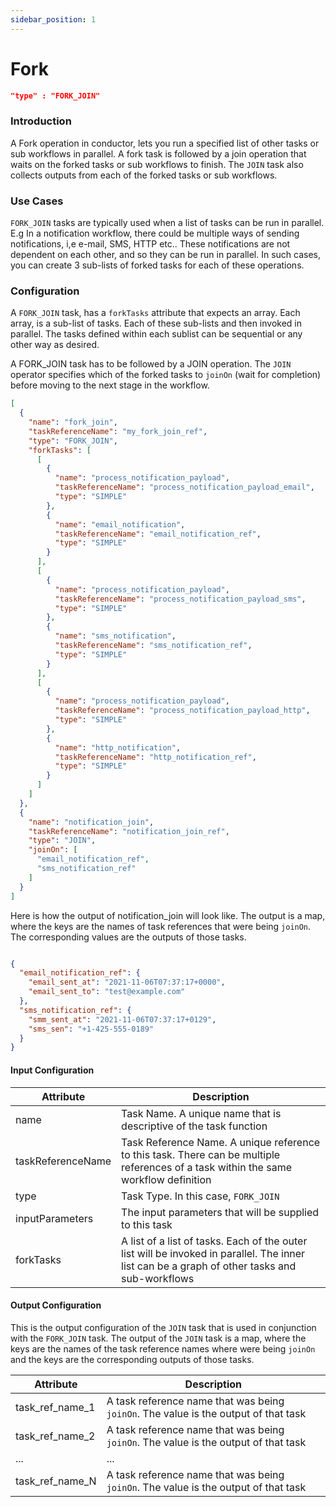 ```yaml
---
sidebar_position: 1
---
```


# Fork
```json
"type" : "FORK_JOIN"
```

### Introduction

A Fork operation in conductor, lets you run a specified list of other tasks or sub workflows in parallel. A fork task is
followed by a join operation that waits on the forked tasks or sub workflows to finish. The `JOIN`
task also collects outputs from each of the forked tasks or sub workflows.

### Use Cases

`FORK_JOIN` tasks are typically used when a list of tasks can be run in parallel. E.g In a notification workflow, there
could be multiple ways of sending notifications, i,e e-mail, SMS, HTTP etc.. These notifications are not dependent on
each other, and so they can be run in parallel. In such cases, you can create 3 sub-lists of forked tasks for each of
these operations.

### Configuration

A `FORK_JOIN` task, has a `forkTasks` attribute that expects an array. Each array, is a sub-list of tasks. Each of these
sub-lists and then invoked in parallel. The tasks defined within each sublist can be sequential or any other way as
desired.

A FORK_JOIN task has to be followed by a JOIN operation. The `JOIN` operator specifies which of the forked tasks
to `joinOn` (wait for completion)
before moving to the next stage in the workflow.

```json
[
  {
    "name": "fork_join",
    "taskReferenceName": "my_fork_join_ref",
    "type": "FORK_JOIN",
    "forkTasks": [
      [
        {
          "name": "process_notification_payload",
          "taskReferenceName": "process_notification_payload_email",
          "type": "SIMPLE"
        },
        {
          "name": "email_notification",
          "taskReferenceName": "email_notification_ref",
          "type": "SIMPLE"
        }
      ],
      [
        {
          "name": "process_notification_payload",
          "taskReferenceName": "process_notification_payload_sms",
          "type": "SIMPLE"
        },
        {
          "name": "sms_notification",
          "taskReferenceName": "sms_notification_ref",
          "type": "SIMPLE"
        }
      ],
      [
        {
          "name": "process_notification_payload",
          "taskReferenceName": "process_notification_payload_http",
          "type": "SIMPLE"
        },
        {
          "name": "http_notification",
          "taskReferenceName": "http_notification_ref",
          "type": "SIMPLE"
        }
      ]
    ]
  },
  {
    "name": "notification_join",
    "taskReferenceName": "notification_join_ref",
    "type": "JOIN",
    "joinOn": [
      "email_notification_ref",
      "sms_notification_ref"
    ]
  }
]
```

Here is how the output of notification_join will look like. The output is a map, where the keys are the names of task
references that were being `joinOn`. The corresponding values are the outputs of those tasks.

```json

{
  "email_notification_ref": {
    "email_sent_at": "2021-11-06T07:37:17+0000",
    "email_sent_to": "test@example.com"
  },
  "sms_notification_ref": {
    "smm_sent_at": "2021-11-06T07:37:17+0129",
    "sms_sen": "+1-425-555-0189"
  }
}
```

#### Input Configuration

| Attribute      | Description |
| ----------- | ----------- |
| name      | Task Name. A unique name that is descriptive of the task function      |
| taskReferenceName   | Task Reference Name. A unique reference to this task. There can be multiple references of a task within the same workflow definition        |
| type   | Task Type. In this case, `FORK_JOIN`        |
| inputParameters   | The input parameters that will be supplied to this task    |
| forkTasks   | A list of a list of tasks. Each of the outer list will be invoked in parallel. The inner list can be a graph of other tasks and sub-workflows   |

#### Output Configuration

This is the output configuration of the `JOIN` task that is used in conjunction with the `FORK_JOIN` task. The output of
the
`JOIN` task is a map, where the keys are the names of the task reference names where were being `joinOn` and the keys
are the corresponding outputs of those tasks.

| Attribute      | Description |
| ----------- | ----------- |
| task_ref_name_1  | A task reference name that was being `joinOn`. The value is the output of that task     |
| task_ref_name_2  | A task reference name that was being `joinOn`. The value is the output of that task     |
| ...   | ...     |
| task_ref_name_N  | A task reference name that was being `joinOn`. The value is the output of that task     |
